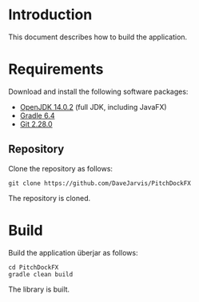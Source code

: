 # Introduction

This document describes how to build the application.

# Requirements

Download and install the following software packages:

* [OpenJDK 14.0.2](https://openjdk.java.net) (full JDK, including JavaFX)
* [Gradle 6.4](https://gradle.org/releases)
* [Git 2.28.0](https://git-scm.com/downloads)

## Repository

Clone the repository as follows:

    git clone https://github.com/DaveJarvis/PitchDockFX

The repository is cloned.

# Build

Build the application überjar as follows:

    cd PitchDockFX
    gradle clean build

The library is built.

